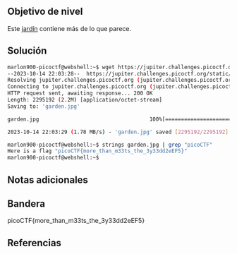 ## Objetivo de nivel
Este [jardín](https://jupiter.challenges.picoctf.org/static/4153422e18d40363e7ffc7e15a108683/garden.jpg) contiene más de lo que parece.

## Solución
``` bash
marlon900-picoctf@webshell:~$ wget https://jupiter.challenges.picoctf.org/static/4153422e18d40363e7ffc7e15a108683/garden.jpg
--2023-10-14 22:03:28--  https://jupiter.challenges.picoctf.org/static/4153422e18d40363e7ffc7e15a108683/garden.jpg
Resolving jupiter.challenges.picoctf.org (jupiter.challenges.picoctf.org)... 3.131.60.8
Connecting to jupiter.challenges.picoctf.org (jupiter.challenges.picoctf.org)|3.131.60.8|:443... connected.
HTTP request sent, awaiting response... 200 OK
Length: 2295192 (2.2M) [application/octet-stream]
Saving to: 'garden.jpg'

garden.jpg                                   100%[============================================================================================>]   2.19M  1.78MB/s    in 1.2s    

2023-10-14 22:03:29 (1.78 MB/s) - 'garden.jpg' saved [2295192/2295192]

marlon900-picoctf@webshell:~$ strings garden.jpg | grep "picoCTF"
Here is a flag "picoCTF{more_than_m33ts_the_3y33dd2eEF5}"
marlon900-picoctf@webshell:~$ 
```
## Notas adicionales


## Bandera
picoCTF{more_than_m33ts_the_3y33dd2eEF5}

## Referencias


